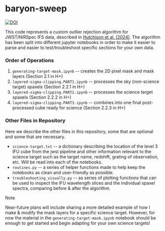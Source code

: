 #  baryon-sweep

[![DOI](https://zenodo.org/badge/695291842.svg)](https://zenodo.org/badge/latestdoi/695291842)

This code represents a custom outlier rejection algorithm for JWST/NIRSpec IFS data, described in [Hutchison et al. (2024)](https://doi.org/10.1088/1538-3873/ad34fd).  The algorithm has been split into different jupyter notebooks in order to make it easier to parse and easier to test/troubleshoot specific sections for your own data.


### Order of Operations
1. `generating-target-mask.ipynb` -- creates the 2D pixel mask and mask layers (Section 2.1 in H+)
1. `layered-sigma-clipping.PART1.ipynb` -- processes the sky (non-science target) spaxels (Section 2.2.1 in H+)
1. `layered-sigma-clipping.PART2.ipynb` -- processes the science target spaxels (Section 2.2.2 in H+)
1. `layered-sigma-clipping.PART3.ipynb` -- combines into one final post-processed cube ready for science (Section 2.2.3 in H+)


### Other Files in Repository
Here we describe the other files in this repository, some that are optional and some that are necessary.

- `science-target.txt` -- a dictionary describing the location of the level 3 IFU cube from the jwst pipeline and other information relevant to the science target such as the target name, redshift, grating of observation, etc.  Will be read into each of the notebooks.
- `routines.py` -- a series of helper functions made to help keep the notebooks as clean and user-friendly as possible.
- `troubleshooting_visually.py` -- as series of plotting functions that can be used to inspect the IFU wavelength slices and the individual spaxel spectra, comparing before & after the algorithm.



>[!NOTE]  
>Near-future plans will include sharing a more detailed example of how I make & modify the mask layers for a specific science target.  However, for now the material in the `generating-target-mask.ipynb` notebook should be enough to get started and begin adapting for your own science targets!

